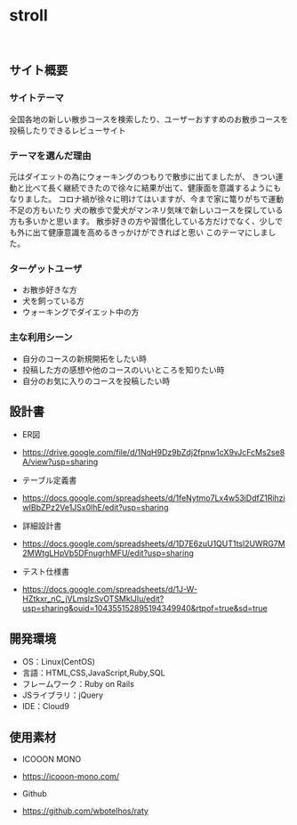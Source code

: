 # stroll
​
## サイト概要
### サイトテーマ
全国各地の新しい散歩コースを検索したり、ユーザーおすすめのお散歩コースを投稿したりできるレビューサイト
​
### テーマを選んだ理由
元はダイエットの為にウォーキングのつもりで散歩に出てましたが、
きつい運動と比べて長く継続できたので徐々に結果が出て、健康面を意識するようにも
なりました。
コロナ禍が徐々に明けてはいますが、今まで家に篭りがちで運動不足の方もいたり
犬の散歩で愛犬がマンネリ気味で新しいコースを探している方も多いかと思います。
散歩好きの方や習慣化している方だけでなく、少しでも外に出て健康意識を高めるきっかけができればと思い
このテーマにしました。
​
### ターゲットユーザ
- お散歩好きな方
- 犬を飼っている方
- ウォーキングでダイエット中の方
​
### 主な利用シーン
- 自分のコースの新規開拓をしたい時
- 投稿した方の感想や他のコースのいいところを知りたい時
- 自分のお気に入りのコースを投稿したい時
​
## 設計書
- ER図
- https://drive.google.com/file/d/1NqH9Dz9bZdj2fpnw1cX9vJcFcMs2se8A/view?usp=sharing

- テーブル定義書
- https://docs.google.com/spreadsheets/d/1feNytmo7Lx4w53iDdfZ1RihziwIBbZPz2Ve1JSx0lhE/edit?usp=sharing

- 詳細設計書
- https://docs.google.com/spreadsheets/d/1D7E6zuU1QUT1tsl2UWRG7M2MWtgLHpVb5DFnugrhMFU/edit?usp=sharing

- テスト仕様書
- https://docs.google.com/spreadsheets/d/1J-W-HZtkxr_nC_jVLmslzSvOTSMklJIu/edit?usp=sharing&ouid=104355152895194349940&rtpof=true&sd=true
​
## 開発環境
- OS：Linux(CentOS)
- 言語：HTML,CSS,JavaScript,Ruby,SQL
- フレームワーク：Ruby on Rails
- JSライブラリ：jQuery
- IDE：Cloud9
​
## 使用素材
- ICOOON MONO
- https://icooon-mono.com/

- Github
- https://github.com/wbotelhos/raty